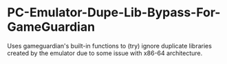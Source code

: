 # PC-Emulator-Dupe-Lib-Bypass-For-GameGuardian
Uses gameguardian's built-in functions to (try) ignore duplicate libraries created by the emulator due to some issue with x86-64 architecture.
